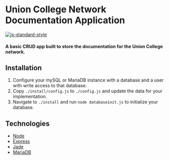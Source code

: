 # Union College Network Documentation Application
[![js-standard-style](https://cdn.rawgit.com/feross/standard/master/badge.svg)](https://github.com/feross/standard)

#### A basic CRUD app built to store the documentation for the Union College network.

## Installation

1. Configure your mySQL or MariaDB instance with a database and a user with write access to that database.
2. Copy `./install/config.js` to `./config.js` and update the data for your implementation.
3. Navigate to `./install` and run `node databaseinit.js` to initialize your database.

## Technologies

* [Node](https://nodejs.org/)
* [Express](http://expressjs.com/)
* [Jade](http://jade-lang.com/)
* [MariaDB](https://mariadb.org/)
